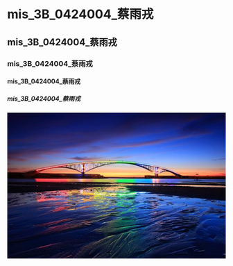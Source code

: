 # mis_3B_0424004_蔡雨戎
## mis_3B_0424004_蔡雨戎
### mis_3B_0424004_蔡雨戎
#### mis_3B_0424004_蔡雨戎
##### mis_3B_0424004_蔡雨戎
![NKFUST](20161012162551758864338.jpg "第一科大")

